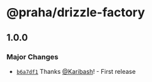# @praha/drizzle-factory

## 1.0.0

### Major Changes

- [`b6a7df1`](https://github.com/praha-inc/drizzle-factory/commit/b6a7df1e9a95cafa9f4bcc05a6484f394e5f2b23) Thanks [@Karibash](https://github.com/Karibash)! - First release
